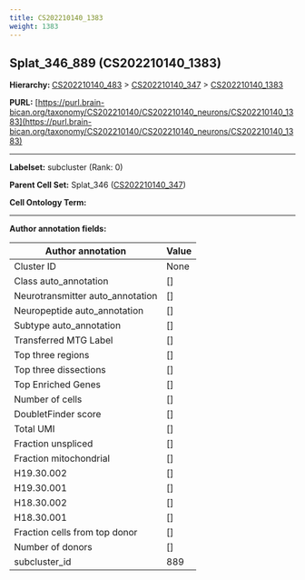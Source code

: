 ```yaml
---
title: CS202210140_1383
weight: 1383
---
```

## Splat_346_889 (CS202210140_1383)
<b>Hierarchy: </b>
[CS202210140_483](../CS202210140_483) >
[CS202210140_347](../CS202210140_347) >
[CS202210140_1383](../CS202210140_1383)

**PURL:** [https://purl.brain-bican.org/taxonomy/CS202210140/CS202210140_neurons/CS202210140_1383](https://purl.brain-bican.org/taxonomy/CS202210140/CS202210140_neurons/CS202210140_1383)

---


**Labelset:** subcluster (Rank: 0)

**Parent Cell Set:** Splat_346 ([CS202210140_347](../CS202210140_347))



**Cell Ontology Term:** 

[MARKER GENES.]: #


---

[TRANSFERRED ANNOTATIONS.]: #


[AUTHOR ANNOTATION FIELDS.]: #


**Author annotation fields:**

| Author annotation | Value |
|-------------------|-------|
|Cluster ID|None|
|Class auto_annotation|[]|
|Neurotransmitter auto_annotation|[]|
|Neuropeptide auto_annotation|[]|
|Subtype auto_annotation|[]|
|Transferred MTG Label|[]|
|Top three regions|[]|
|Top three dissections|[]|
|Top Enriched Genes|[]|
|Number of cells|[]|
|DoubletFinder score|[]|
|Total UMI|[]|
|Fraction unspliced|[]|
|Fraction mitochondrial|[]|
|H19.30.002|[]|
|H19.30.001|[]|
|H18.30.002|[]|
|H18.30.001|[]|
|Fraction cells from top donor|[]|
|Number of donors|[]|
|subcluster_id|889|
